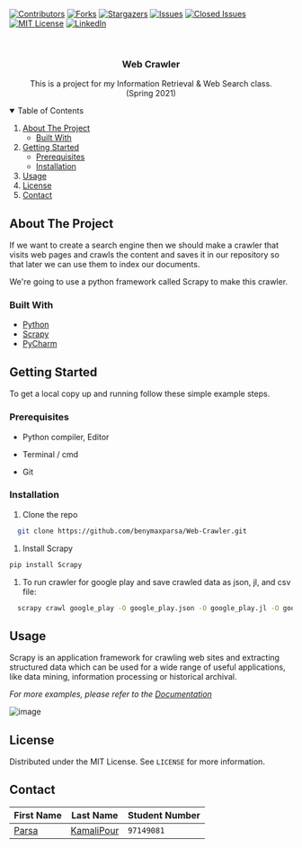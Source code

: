 [![Contributors][contributors-shield]][contributors-url]
[![Forks][forks-shield]][forks-url]
[![Stargazers][stars-shield]][stars-url]
[![Issues][issues-shield]][issues-url]
[![Closed Issues][issues-closed-shield]][issues-closed-url]
[![MIT License][license-shield]][license-url]
[![LinkedIn][linkedin-shield]][linkedin-url]



<!-- PROJECT LOGO -->
<br />
<p align="center">
  
  <h3 align="center">Web Crawler</h3>
  
  <p align="center">
    This is a project for my Information Retrieval & Web Search class.
    <br />
    (Spring 2021)
    <br />
    



<!-- TABLE OF CONTENTS -->
<details open="open">
  <summary>Table of Contents</summary>
  <ol>
    <li>
      <a href="#about-the-project">About The Project</a>
      <ul>
        <li><a href="#built-with">Built With</a></li>
      </ul>
    </li>
    <li>
      <a href="#getting-started">Getting Started</a>
      <ul>
        <li><a href="#prerequisites">Prerequisites</a></li>
        <li><a href="#installation">Installation</a></li>
      </ul>
    </li>
    <li><a href="#usage">Usage</a></li>
    <li><a href="#license">License</a></li>
    <li><a href="#contact">Contact</a></li>
  </ol>
</details>



<!-- ABOUT THE PROJECT -->
## About The Project

If we want to create a search engine then we should make a crawler that visits web pages and crawls the content and saves it in our repository so that later we can use them to index our documents.

We're going to use a python framework called Scrapy to make this crawler.


### Built With


* [Python](https://www.python.org)
* [Scrapy](https://scrapy.org)
* [PyCharm](https://www.jetbrains.com/pycharm)



<!-- GETTING STARTED -->
## Getting Started

To get a local copy up and running follow these simple example steps.

### Prerequisites

* Python compiler, Editor 

* Terminal / cmd

* Git

### Installation

1. Clone the repo
 ```sh
   git clone https://github.com/benymaxparsa/Web-Crawler.git
 ```
1. Install Scrapy 
  ```sh
  pip install Scrapy
  ```
1. To run crawler for google play and save crawled data as json, jl, and csv file:
 ```sh
   scrapy crawl google_play -O google_play.json -O google_play.jl -O google_play.csv
 ```



<!-- USAGE EXAMPLES -->
## Usage

Scrapy is an application framework for crawling web sites and extracting structured data which can be used for a wide range of useful applications, like data mining, information processing or historical archival.

_For more examples, please refer to the [Documentation](https://docs.scrapy.org/en/latest/index.html)_

![image](https://user-images.githubusercontent.com/51443025/161238768-906d3478-1aa9-46df-8900-0d1f4d59d1fa.png)


<!-- LICENSE -->
## License

Distributed under the MIT License. See `LICENSE` for more information.



<!-- CONTACT -->
## Contact

First Name | Last Name | Student Number
--- | --- | ---
[Parsa](https://github.com/benymaxparsa) | [KamaliPour](https://github.com/benymaxparsa) | `97149081`






<!-- MARKDOWN LINKS & IMAGES -->
<!-- https://www.markdownguide.org/basic-syntax/#reference-style-links -->
[contributors-shield]: https://img.shields.io/github/contributors/benymaxparsa/Web-Crawler?style=for-the-badge
[contributors-url]: https://github.com/benymaxparsa/Web-Crawler/graphs/contributors
[forks-shield]: https://img.shields.io/github/forks/benymaxparsa/Web-Crawler?style=for-the-badge
[forks-url]: https://github.com/benymaxparsa/Web-Crawler/network/members
[stars-shield]: https://img.shields.io/github/stars/benymaxparsa/Web-Crawler?style=for-the-badge
[stars-url]: https://github.com/benymaxparsa/Web-Crawler/stargazers
[issues-shield]: https://img.shields.io/github/issues/benymaxparsa/Web-Crawler?style=for-the-badge
[issues-url]: https://github.com/benymaxparsa/Web-Crawler/issues
[issues-closed-shield]: https://img.shields.io/github/issues-closed/benymaxparsa/Web-Crawler?style=for-the-badge
[issues-closed-url]: https://github.com/benymaxparsa/Web-Crawler/issues?q=is%3Aissue+is%3Aclosed
[license-shield]: https://img.shields.io/github/license/benymaxparsa/Web-Crawler?style=for-the-badge
[license-url]: https://github.com/benymaxparsa/Web-Crawler/blob/main/LICENSE.md
[linkedin-shield]: https://img.shields.io/badge/-LinkedIn-black.svg?style=for-the-badge&logo=linkedin&colorB=555
[linkedin-url]: https://www.linkedin.com/in/parsakamalipour/
